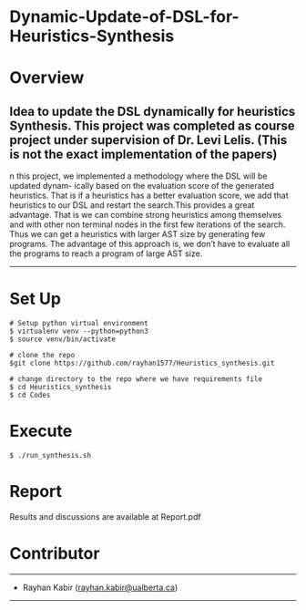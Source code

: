 # Dynamic-Update-of-DSL-for-Heuristics-Synthesis
# Overview
**Idea to update the DSL dynamically for heuristics Synthesis. This project was completed as course project under supervision of Dr. Levi Lelis.**
(This is not the exact implementation of the papers)
---
n this project, we implemented a methodology where the DSL will be updated dynam-
ically based on the evaluation score of the generated heuristics. That is if a heuristics has
a better evaluation score, we add that heuristics to our DSL and restart the search.This
provides a great advantage. That is we can combine strong heuristics among themselves and
with other non terminal nodes in the first few iterations of the search. Thus we can get a
heuristics with larger AST size by generating few programs. The advantage of this approach
is, we don’t have to evaluate all the programs to reach a program of large AST size.

---


# Set Up
```
# Setup python virtual environment
$ virtualenv venv --python=python3
$ source venv/bin/activate

# clone the repo
$git clone https://github.com/rayhan1577/Heuristics_synthesis.git

# change directory to the repo where we have requirements file
$ cd Heuristics_synthesis
$ cd Codes

```
# Execute
```
$ ./run_synthesis.sh
```


# Report

Results and discussions are available at Report.pdf


# Contributor
---
- Rayhan Kabir (rayhan.kabir@ualberta.ca)
---
